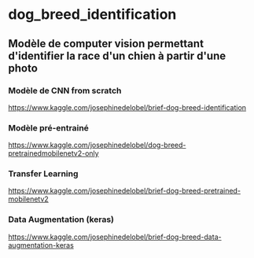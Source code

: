 # dog_breed_identification

## Modèle de computer vision permettant d'identifier la race d'un chien à partir d'une photo

### Modèle de CNN from scratch

https://www.kaggle.com/josephinedelobel/brief-dog-breed-identification


### Modèle pré-entrainé

https://www.kaggle.com/josephinedelobel/dog-breed-pretrainedmobilenetv2-only


### Transfer Learning

https://www.kaggle.com/josephinedelobel/brief-dog-breed-pretrained-mobilenetv2


### Data Augmentation (keras)

https://www.kaggle.com/josephinedelobel/brief-dog-breed-data-augmentation-keras
